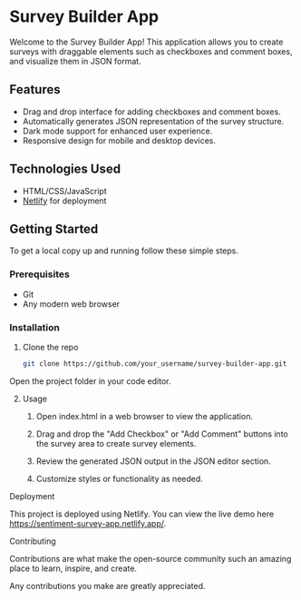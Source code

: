 # Survey Builder App

Welcome to the Survey Builder App! This application allows you to create surveys with draggable elements such as checkboxes and comment boxes, and visualize them in JSON format.

## Features

- Drag and drop interface for adding checkboxes and comment boxes.
- Automatically generates JSON representation of the survey structure.
- Dark mode support for enhanced user experience.
- Responsive design for mobile and desktop devices.

## Technologies Used

- HTML/CSS/JavaScript
- [Netlify](https://www.netlify.com/) for deployment

## Getting Started

To get a local copy up and running follow these simple steps.

### Prerequisites

- Git
- Any modern web browser

### Installation

1. Clone the repo
   ```sh
   git clone https://github.com/your_username/survey-builder-app.git

Open the project folder in your code editor.

2. Usage

    1. Open index.html in a web browser to view the application.
   
    2. Drag and drop the "Add Checkbox" or "Add Comment" buttons into the survey area to create survey elements.
     
    3. Review the generated JSON output in the JSON editor section.
     
    4. Customize styles or functionality as needed.

Deployment

This project is deployed using Netlify. You can view the live demo here https://sentiment-survey-app.netlify.app/.

Contributing

Contributions are what make the open-source community such an amazing place to learn, inspire, and create. 

Any contributions you make are greatly appreciated.

